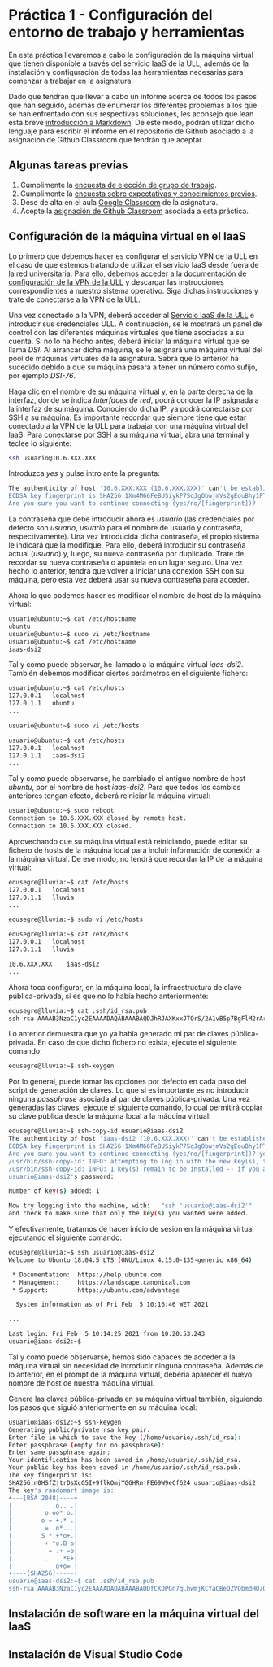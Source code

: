 # Práctica 1 - Configuración del entorno de trabajo y herramientas

En esta práctica llevaremos a cabo la configuración de la máquina virtual que tienen disponible a través
del servicio IaaS de la ULL, además de la instalación y configuración de todas las herramientas necesarias
para comenzar a trabajar en la asignatura.

Dado que tendrán que llevar a cabo un informe acerca de todos los pasos que han seguido, además de enumerar
los diferentes problemas a los que se han enfrentado con sus respectivas soluciones, les aconsejo que lean
esta breve [introducción a Markdown](https://guides.github.com/features/mastering-markdown/). De este modo,
podrán utilizar dicho lenguaje para escribir el informe en el repositorio de Github asociado a la asignación
de Github Classroom que tendrán que aceptar.

## Algunas tareas previas

1. Cumplimente la [encuesta de elección de grupo de trabajo](https://campusingenieriaytecnologia.ull.es/mod/choicegroup/view.php?id=281122).
2. Cumplimente la [encuesta sobre expectativas y conocimientos previos](https://campusingenieriaytecnologia.ull.es/mod/feedback/view.php?id=281123).
3. Dese de alta en el aula [Google Classroom](https://campusingenieriaytecnologia.ull.es/mod/assign/view.php?id=281124) de la asignatura.
4. Acepte la [asignación de Github Classroom](https://classroom.github.com/a/ckIr4G7P) asociada a esta práctica.

## Configuración de la máquina virtual en el IaaS

Lo primero que debemos hacer es configurar el servicio VPN de la ULL en el caso de que estemos tratando de utilizar el servicio IaaS desde
fuera de la red universitaria. Para ello, debemos acceder a la
[documentación de configuración de la VPN de la ULL](https://www.ull.es/servicios/stic/2020/12/01/servicio-de-vpn-de-la-ull/)
y descargar las instrucciones correspondientes a nuestro sistema operativo. Siga dichas instrucciones y trate de conectarse a la VPN de la ULL.

Una vez conectado a la VPN, deberá acceder al [Servicio IaaS de la ULL](https://iaas.ull.es/) e introducir sus credenciales ULL. A continuación, se le mostrará un panel de control con las diferentes máquinas virtuales que tiene asociadas a su cuenta. Si no lo ha hecho antes,
deberá iniciar la máquina virtual que se llama *DSI*. Al arrancar dicha máquina, se le asignará una máquina virtual del pool de máquinas virtuales
de la asignatura. Sabrá que lo anterior ha sucedido debido a que su máquina pasará a tener un número como sufijo, por ejemplo *DSI-76*.

Haga clic en el nombre de su máquina virtual y, en la parte derecha de la interfaz, donde se indica *Interfaces de red*, podrá conocer
la IP asignada a la interfaz de su máquina. Conociendo dicha IP, ya podrá conectarse por SSH a su máquina. Es importante recordar que
siempre tiene que estar conectado a la VPN de la ULL para trabajar con una máquina virtual del IaaS. Para conectarse por SSH a su
máquina virtual, abra una terminal y teclee lo siguiente:

```bash
ssh usuario@10.6.XXX.XXX
```

Introduzca *yes* y pulse intro ante la pregunta:

```bash
The authenticity of host '10.6.XXX.XXX (10.6.XXX.XXX)' can't be established.
ECDSA key fingerprint is SHA256:1Xm4M66FeBUSiykP7SqJgObwjmVs2gEouBhy1PTWDV4.
Are you sure you want to continue connecting (yes/no/[fingerprint])?
```

La contraseña que debe introducir ahora es *usuario* (las credenciales por defecto son *usuario*, *usuario* para el nombre de usuario y
contraseña, respectivamente). Una vez introducida dicha contraseña, el propio sistema le indicará que la modifique. Para ello, deberá
introducir su contraseña actual (*usuario*) y, luego, su nueva contraseña por duplicado. Trate de recordar su nueva contraseña
o apúntela en un lugar seguro. Una vez hecho lo anterior, tendrá que volver a iniciar una conexión SSH con su máquina, pero esta vez
deberá usar su nueva contraseña para acceder.

Ahora lo que podemos hacer es modificar el nombre de host de la máquina virtual:

```bash
usuario@ubuntu:~$ cat /etc/hostname
ubuntu
usuario@ubuntu:~$ sudo vi /etc/hostname
usuario@ubuntu:~$ cat /etc/hostname
iaas-dsi2
```

Tal y como puede observar, he llamado a la máquina virtual *iaas-dsi2*. También debemos modificar ciertos parámetros en
el siguiente fichero:

```bash
usuario@ubuntu:~$ cat /etc/hosts
127.0.0.1	localhost
127.0.1.1	ubuntu
...

usuario@ubuntu:~$ sudo vi /etc/hosts

usuario@ubuntu:~$ cat /etc/hosts
127.0.0.1	localhost
127.0.1.1	iaas-dsi2
...
```

Tal y como puede observarse, he cambiado el antiguo nombre de host *ubuntu*, por el nombre de host *iaas-dsi2*. Para que todos
los cambios anteriores tengan efecto, deberá reiniciar la máquina virtual:

```bash
usuario@ubuntu:~$ sudo reboot
Connection to 10.6.XXX.XXX closed by remote host.
Connection to 10.6.XXX.XXX closed.
```

Aprovechando que su máquina virtual está reiniciando, puede editar su fichero de hosts de la máquina local para incluir información
de conexión a la máquina virtual. De ese modo, no tendrá que recordar la IP de la máquina virtual:

```bash
edusegre@lluvia:~$ cat /etc/hosts
127.0.0.1	localhost
127.0.1.1	lluvia
...

edusegre@lluvia:~$ sudo vi /etc/hosts

edusegre@lluvia:~$ cat /etc/hosts
127.0.0.1	localhost
127.0.1.1	lluvia

10.6.XXX.XXX	iaas-dsi2
...
```

Ahora toca configurar, en la máquina local, la infraestructura de clave pública-privada, si es que no lo había hecho
anteriormente: 

```bash
edusegre@lluvia:~$ cat .ssh/id_rsa.pub 
ssh-rsa AAAAB3NzaC1yc2EAAAADAQABAAABAQDJhRJAXKxxJTOrS/2A1vB5p7BgFlM2rAr6qvmsye5madY3dYFw8JooM2axmShEEvepw6jGf/y9Nj3hK3i8VQabFS0r1kJMvWP1/IpDWjY8qKrAoM7gATyHSm3v66ZV6GzyTEUhfAjYIDrnL+O+W3nE3csCY9rbwE6N40wgGf/kCsJAzsk8RM2bG3jHOhjrIovY/sSjf2ZnRaawSES0LXHJu9M1Cokd+KjIqpQWvexNROJBgz/QbDKp8k2HghBtJ5LlnjxJTOe7UxLqf2xlf5Ahvs1jQuFXMRaX9S3yL1+eAvZH4pH8JFxLL1hn76q7vocmrnv/+jOBCUp1+9FE8y7P edusegre@lluvia
```

Lo anterior demuestra que yo ya había generado mi par de claves pública-privada. En caso de que dicho fichero no exista, ejecute el
siguiente comando:

```bash
edusegre@lluvia:~$ ssh-keygen
```

Por lo general, puede tomar las opciones por defecto en cada paso del script de generación de claves. Lo que si es importante es no introducir
ninguna *passphrase* asociada al par de claves pública-privada. Una vez generadas las claves, ejecute el siguiente comando, lo cual permitirá
copiar su clave pública desde la máquina local a la máquina virtual:

```bash
edusegre@lluvia:~$ ssh-copy-id usuario@iaas-dsi2
The authenticity of host 'iaas-dsi2 (10.6.XXX.XXX)' can't be established.
ECDSA key fingerprint is SHA256:1Xm4M66FeBUSiykP7SqJgObwjmVs2gEouBhy1PTWDV4.
Are you sure you want to continue connecting (yes/no/[fingerprint])? yes
/usr/bin/ssh-copy-id: INFO: attempting to log in with the new key(s), to filter out any that are already installed
/usr/bin/ssh-copy-id: INFO: 1 key(s) remain to be installed -- if you are prompted now it is to install the new keys
usuario@iaas-dsi2's password: 

Number of key(s) added: 1

Now try logging into the machine, with:   "ssh 'usuario@iaas-dsi2'"
and check to make sure that only the key(s) you wanted were added.
```

Y efectivamente, tratamos de hacer inicio de sesion en la máquina virtual ejecutando el siguiente comando:

```bash
edusegre@lluvia:~$ ssh usuario@iaas-dsi2
Welcome to Ubuntu 18.04.5 LTS (GNU/Linux 4.15.0-135-generic x86_64)

 * Documentation:  https://help.ubuntu.com
 * Management:     https://landscape.canonical.com
 * Support:        https://ubuntu.com/advantage

  System information as of Fri Feb  5 10:16:46 WET 2021

...

Last login: Fri Feb  5 10:14:25 2021 from 10.20.53.243
usuario@iaas-dsi2:~$
```

Tal y como puede observarse, hemos sido capaces de acceder a la máquina virtual sin necesidad de introducir ninguna
contraseña. Además de lo anterior, en el prompt de la máquina virtual, debería aparecer el nuevo nombre de host de
nuestra máquina virtual.

Genere las claves pública-privada en su máquina virtual también, siguiendo los pasos que siguió anteriormente en su
máquina local:

```bash
usuario@iaas-dsi2:~$ ssh-keygen 
Generating public/private rsa key pair.
Enter file in which to save the key (/home/usuario/.ssh/id_rsa): 
Enter passphrase (empty for no passphrase): 
Enter same passphrase again: 
Your identification has been saved in /home/usuario/.ssh/id_rsa.
Your public key has been saved in /home/usuario/.ssh/id_rsa.pub.
The key fingerprint is:
SHA256:n0HSfZjtrDsXcG5I+9flkOmjYGGHRnjFE69W9eCf624 usuario@iaas-dsi2
The key's randomart image is:
+---[RSA 2048]----+
|           .o.. .|
|         o oo* o.|
|        o = +.* .|
|         = .o*...|
|        S *.+*o+.|
|         + *o.B o|
|          = .+ =o|
|         . ...*E+|
|            o+o= |
+----[SHA256]-----+
usuario@iaas-dsi2:~$ cat .ssh/id_rsa.pub 
ssh-rsa AAAAB3NzaC1yc2EAAAADAQABAAABAQDfCKDPGn7qLhwmjKCYaCBeOZVObmdHQ/GFOYALTU1Lmnjb108HGSr7aDaFZunI1TtwAKh1qGdo6LYCPECY+y90LA+vtRTdQnoPqGzsTctillZkRJoMv7beLhpHVKFadXNc/DKlwCU83uHwTRGmqb3OY5246rSIA+/blFpDEBpK088oXvTailphaCeZRHV+Qg12LJu5Q2uKBTjckU0yebz4Xx2wXjZQkpohX8PSOJpKy6QlNmG8j3DDY+qrRmy+LScRGyWHlqQIVR2YrejuHqs2mG1b8FSGNwUUCp20rc0TWV22ggjQxEmjCRAHIofRsZ7zN752aChLqWGXcDJLTI8d usuario@iaas-dsi2
```

## Instalación de software en la máquina virtual del IaaS

## Instalación de Visual Studio Code